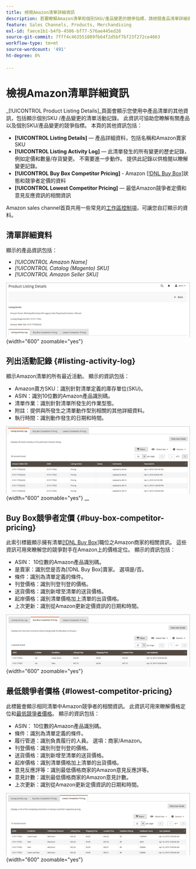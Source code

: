 ```yaml
---
title: 檢視Amazon清單詳細資訊
description: 若要瞭解Amazon清單和個別SKU/產品變更的競爭指標，請檢閱產品清單詳細資訊頁面。
feature: Sales Channels, Products, Merchandising
exl-id: faece1b1-b4fb-4506-bf77-576ae445ed28
source-git-commit: 7fff4c463551089fb64f2d5bf7bf23f272ce4663
workflow-type: tm+mt
source-wordcount: '491'
ht-degree: 0%

---
```


# 檢視Amazon清單詳細資訊

_[!UICONTROL Product Listing Details]_頁面會顯示您使用中產品清單的其他資訊，包括顯示個別SKU /產品變更的清單活動記錄。 此資訊可協助您瞭解有關產品以及個別SKU/產品變更的競爭指標。 本頁的其他資訊包括：

- **[!UICONTROL Listing Details]** — 產品詳細資料，包括名稱和Amazon賣家SKU
- **[!UICONTROL Listing Activity Log]** — 此清單發生的所有變更的歷史記錄，例如定價和數量/存貨變更。 不需要進一步動作。 提供此記錄以供檢閱以瞭解變更記錄。
- **[!UICONTROL Buy Box Competitor Pricing]** - Amazon [[!DNL Buy Box]](./buy-box-competitor-pricing.md)狀態和競爭者定價的資料
- **[!UICONTROL Lowest Competitor Pricing]** — 最低Amazon競爭者定價和意見反應資訊的相關資訊

Amazon sales channel首頁共用一些常見的[工作區控制項](./workspace-controls.md)，可讓您自訂顯示的資料。

## 清單詳細資料

顯示的產品資訊包括：

- _[!UICONTROL Amazon Name]_
- _[!UICONTROL Catalog (Magento) SKU]_
- _[!UICONTROL Amazon Seller SKU]_

![清單詳細資料](assets/amazon-product-listing-details.png){width="600" zoomable="yes"}

## 列出活動記錄 {#listing-activity-log}

顯示Amazon清單的所有最近活動。 顯示的資訊包括：

- Amazon賣方SKU：識別針對清單定義的庫存單位(SKU)。
- ASIN：識別10位數的Amazon產品識別碼。
- 清單作業：識別針對清單所發生的作業型態。
- 附註：提供與所發生之清單動作型別相關的其他詳細資料。
- 執行時間：識別動作發生的日期和時間。

![產品清單詳細資料 — 清單活動記錄](assets/amazon-listing-activity-log.png){width="600" zoomable="yes"}
__

## Buy Box競爭者定價 {#buy-box-competitor-pricing}

此索引標籤顯示擁有清單[[!DNL Buy Box]](./buy-box-competitor-pricing.md)職位之Amazon商家的相關資訊。 這些資訊可用來瞭解您的競爭對手在Amazon上的價格定位。 顯示的資訊包括：

- ASIN： 10位數的Amazon產品識別碼。
- 是賣家：識別您是否為[!DNL Buy Box]賣家。 選項是/否。
- 條件：識別為清單定義的條件。
- 刊登價格：識別刊登刊登的價格。
- 送貨價格：識別新增至清單的送貨價格。
- 起岸價格：識別清單價格加上清單的出貨價格。
- 上次更新：識別從Amazon更新定價資訊的日期和時間。

![產品清單詳細資料：Buy Box競爭者定價](assets/amazon-listing-details-buy-box-2.png){width="600" zoomable="yes"}

## 最低競爭者價格 {#lowest-competitor-pricing}

此標籤會顯示相同清單中Amazon競爭者的相關資訊。 此資訊可用來瞭解價格定位和[最低競爭者價格](./lowest-competitor-pricing.md)。 顯示的資訊包括：

- ASIN： 10位數的Amazon產品識別碼。
- 條件：識別為清單定義的條件。
- 履行管道：識別負責履行的人員。 選項：商家/Amazon。
- 刊登價格：識別刊登刊登的價格。
- 送貨價格：識別新增至清單的送貨價格。
- 起岸價格：識別清單價格加上清單的出貨價格。
- 意見反應評等：識別最低價格商家的Amazon意見反應評等。
- 意見計數：識別最低價格商家的Amazon意見計數。
- 上次更新：識別從Amazon更新定價資訊的日期和時間。

![產品清單詳細資料 — 最低競爭者價格](assets/amazon-listing-details-lowest-comp.png){width="600" zoomable="yes"}
